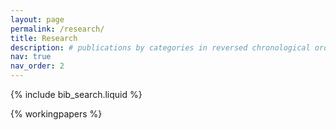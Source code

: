 ```yaml
---
layout: page
permalink: /research/
title: Research
description: # publications by categories in reversed chronological order. generated by jekyll-scholar.
nav: true
nav_order: 2
---
```


<!-- _pages/research.md -->

<!-- Bibsearch Feature -->

{% include bib_search.liquid %}

<div class="research">

{% workingpapers %}

</div>
